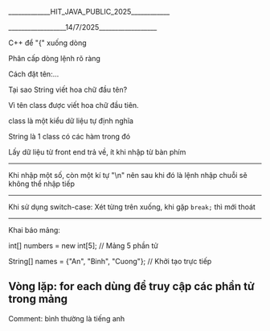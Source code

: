 \_\_\_\_\_\_\_\_\_\_\_\_\_HIT\_JAVA\_PUBLIC\_2025\_\_\_\_\_\_\_\_\_\_\_\_

\_\_\_\_\_\_\_\_\_\_\_\_\_\_\_\_\_\_14/7/2025\_\_\_\_\_\_\_\_\_\_\_\_\_\_\_\_\_\_

C++ để "{" xuống dòng

Phân cấp dòng lệnh rõ ràng

Cách đặt tên:...

Tại sao String viết hoa chữ đầu tên?

Vì tên class được viết hoa chữ đầu tiên.

class là một kiểu dữ liệu tự định nghĩa

String là 1 class có các hàm trong đó

Lấy dữ liệu từ front end trả về, ít khi nhập từ bàn phím



--------------------

Khi nhập một số, còn một kí tự "\\n" nên sau khi đó là lệnh nhập chuỗi sẽ không thể nhập tiếp



--------------------

Khi sử dụng switch-case: Xét từng trên xuống, khi gặp `break;` thì mới thoát

--------------------

Khai báo mảng: 

int\[] numbers = new int\[5]; // Mảng 5 phần tử

String\[] names = {"An", "Binh", "Cuong"}; // Khởi tạo trực tiếp

Vòng lặp: for each dùng để truy cập các phần tử trong mảng
--------------------
Comment: bình thường là tiếng anh



